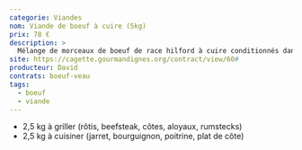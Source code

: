 ```yaml
---
categorie: Viandes
nom: Viande de boeuf à cuire (5kg)
prix: 78 €
description: >
  Mélange de morceaux de boeuf de race hilford à cuire conditionnés dans un sachet sous vide de 5kg
site: https://cagette.gourmandignes.org/contract/view/60#
producteur: David
contrats: boeuf-veau
tags:
  - boeuf
  - viande
---
```


- 2,5 kg à griller (rôtis, beefsteak, côtes, aloyaux, rumstecks)
- 2,5 kg à cuisiner (jarret, bourguignon, poitrine, plat de côte)